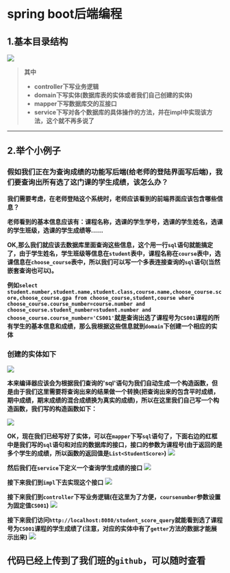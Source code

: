 # spring boot后端编程

##  1.基本目录结构
![](https://github.com/cordercorder/Transfer-Station-in-Cloud-Server-Files/blob/master/base.JPG)

> **其中**
> + **controller下写业务逻辑**
> + **domain下写实体(数据库表的实体或者我们自己创建的实体)**
> + **mapper下写数据库交的互接口**
> + **service下写对各个数据库的具体操作的方法，并在impl中实现该方法，这个就不再多说了**
***
## 2.举个小例子
### 假如我们正在为查询成绩的功能写后端(给老师的登陆界面写后端)，我们要查询出所有选了这门课的学生成绩，该怎么办？
**我们需要考虑，在老师登陆这个系统时，老师应该看到的前端界面应该包含哪些信息？**

**老师看到的基本信息应该有：课程名称，选课的学生学号，选课的学生姓名，选课的学生班级，选课的学生成绩等......**

**OK,那么我们就应该去数据库里面查询这些信息，这个用一行`sql`语句就能搞定了，由于学生姓名，学生班级等信息在`student`表中，课程名称在`course`表中，选课信息在`choose_course`表中，所以我们可以写一个多表连接查询的`sql`语句(当然嵌套查询也可以)。**

**例如`select student.number,student.name,student.class,course.name,choose_course.score,choose_course.gpa from choose_course,student,course where choose_course.course_number=course.number and choose_course.student_number=student.number and choose_course.course_number='CS001'`就是查询出选了课程号为`CS001`课程的所有学生的基本信息和成绩，那么我根据这些信息就到`domain`下创建一个相应的实体**
### 创建的实体如下
![](https://github.com/cordercorder/Transfer-Station-in-Cloud-Server-Files/blob/master/base2.JPG)

**本来编译器应该会为根据我们查询的'sql'语句为我们自动生成一个构造函数，但是由于我们这里需要将查询出来的结果做一个转换(把查询出来的包含平时成绩，期中成绩，期末成绩的混合成绩换为真实的成绩)，所以在这里我们自己写一个构造函数，我们写的构造函数如下：**

![](https://github.com/cordercorder/Transfer-Station-in-Cloud-Server-Files/blob/master/base3.JPG)

**OK，现在我们已经写好了实体，可以在`mapper`下写`sql`语句了，下面右边的红框中是我们写的`sql`语句和对应的数据库的接口，接口的参数为课程号(由于返回的是多个学生的成绩，所以函数的返回值是`List<StudentScore>`)**
![](https://github.com/cordercorder/Transfer-Station-in-Cloud-Server-Files/blob/master/base4.JPG)

**然后我们在`service`下定义一个查询学生成绩的接口**
![](https://github.com/cordercorder/Transfer-Station-in-Cloud-Server-Files/blob/master/base5.JPG)

**接下来我们到`impl`下去实现这个接口**
![](https://github.com/cordercorder/Transfer-Station-in-Cloud-Server-Files/blob/master/base6.JPG)

**接下来我们到`controller`下写业务逻辑(在这里为了方便，`coursenumber`参数设置为固定值`CS001`)**
![](https://github.com/cordercorder/Transfer-Station-in-Cloud-Server-Files/blob/master/base8.JPG)

**接下来我们访问`http://localhost:8080/student_score_query`就能看到选了课程号为`CS001`课程的学生成绩了(注意，对应的实体中有了`getter`方法的数据才能展示出来)**
![](https://github.com/cordercorder/Transfer-Station-in-Cloud-Server-Files/blob/master/base7.JPG)

## 代码已经上传到了我们班的`github`，可以随时查看
